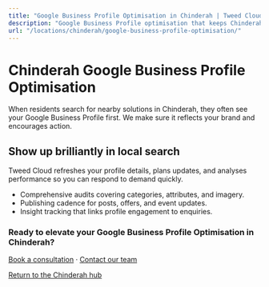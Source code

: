 ```yaml
---
title: "Google Business Profile Optimisation in Chinderah | Tweed Cloud"
description: "Google Business Profile optimisation that keeps Chinderah listings accurate and engaging."
url: "/locations/chinderah/google-business-profile-optimisation/"
---
```


# Chinderah Google Business Profile Optimisation

When residents search for nearby solutions in Chinderah, they often see your Google Business Profile first. We make sure it reflects your brand and encourages action.

## Show up brilliantly in local search

Tweed Cloud refreshes your profile details, plans updates, and analyses performance so you can respond to demand quickly.

- Comprehensive audits covering categories, attributes, and imagery.
- Publishing cadence for posts, offers, and event updates.
- Insight tracking that links profile engagement to enquiries.

### Ready to elevate your Google Business Profile Optimisation in Chinderah?

[Book a consultation](/consultation/) · [Contact our team](/contact/)

[Return to the Chinderah hub](/locations/chinderah/)
